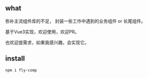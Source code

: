## what

弥补主流组件库的不足，
封装一些工作中遇到的业务组件 or 长尾组件。

基于Vue3实现，欢迎使用，欢迎PR。

也欢迎提需求，如果我感兴趣，会实现它。

## install

```html
npm i fly-comp
```
